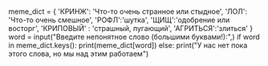 meme_dict = {
    'КРИНЖ': 'Что-то очень странное или стыдное',
    'ЛОЛ': 'Что-то очень смешное',
    'РОФЛ':'шутка',
    'ЩИЩ':'одобрение или восторг',
    'КРИПОВЫЙ' : 'страшный, пугающий',
    'АГРИТЬСЯ':'злиться'
      }
word = input("Введите непонятное слово (большими буквами!):",)
if word in meme_dict.keys():
       print(meme_dict[word])
else:
       print("У нас нет пока этого слова, но мы над этим работаем")
